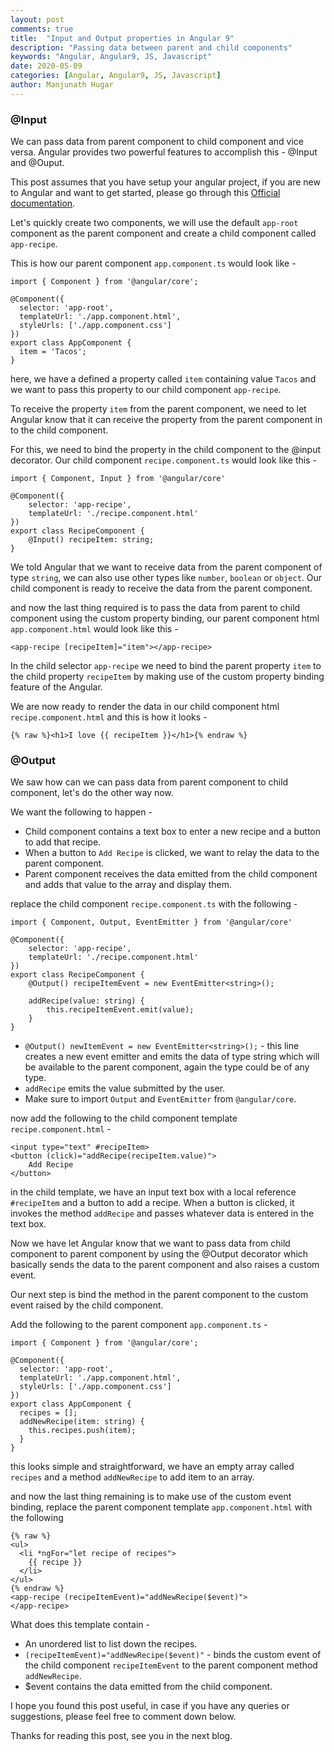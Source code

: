 ```yaml
---
layout: post
comments: true
title:  "Input and Output properties in Angular 9"
description: "Passing data between parent and child components"
keywords: "Angular, Angular9, JS, Javascript"
date: 2020-05-09
categories: [Angular, Angular9, JS, Javascript]
author: Manjunath Hugar
---
```



### @Input
We can pass data from parent component to child component and vice versa. Angular provides two powerful features to accomplish this - @Input and @Ouput.

This post assumes that you have setup your angular project, if you are new to Angular and want to get started, please go through this [Official documentation](https://angular.io/tutorial/toh-pt0).

Let's quickly create two components, we will use the default `app-root` component as the parent component and create a child component called `app-recipe`.

This is how our parent component `app.component.ts` would look like - 
```
import { Component } from '@angular/core';

@Component({
  selector: 'app-root',
  templateUrl: './app.component.html',
  styleUrls: ['./app.component.css']
})
export class AppComponent {
  item = 'Tacos';
}
```
here, we have a defined a property called `item` containing value `Tacos` and we want to pass this property to our child component `app-recipe`.

To receive the property `item` from the parent component, we need to let Angular know that it can receive the property from the parent component in to the child component.

For this, we need to bind the property in the child component to the @input decorator.
Our child component `recipe.component.ts` would look like this - 
```
import { Component, Input } from '@angular/core'

@Component({
    selector: 'app-recipe',
    templateUrl: './recipe.component.html'
})
export class RecipeComponent {
    @Input() recipeItem: string;
}
```
We told Angular that we want to receive data from the parent component of type `string`, we can also use other types like `number`, `boolean` or `object`.
Our child component is ready to receive the data from the parent component.

and now the last thing required is to pass the data from parent to child component using the custom property binding, our parent component html `app.component.html` would look like this - 
```
<app-recipe [recipeItem]="item"></app-recipe>
```
In the child selector `app-recipe` we need to bind the parent property `item` to the child property `recipeItem` by making use of the custom property binding feature of the Angular.

We are now ready to render the data in our child component html `recipe.component.html` and this is how it looks - 

```
{% raw %}<h1>I love {{ recipeItem }}</h1>{% endraw %}
```

### @Output

We saw how can we can pass data from parent component to child component, let's do the other way now.

We want the following to happen - 
- Child component contains a text box to enter a new recipe and a button to add that recipe.
- When a button to `Add Recipe` is clicked, we want to relay the data to the parent component.
- Parent component receives the data emitted from the child component and adds that value to the array and display them.

replace the child component `recipe.component.ts` with the following - 
```
import { Component, Output, EventEmitter } from '@angular/core'

@Component({
    selector: 'app-recipe',
    templateUrl: './recipe.component.html'
})
export class RecipeComponent {
    @Output() recipeItemEvent = new EventEmitter<string>();

    addRecipe(value: string) {
        this.recipeItemEvent.emit(value);
    }
}
```

- `@Output() newItemEvent = new EventEmitter<string>();` - this line creates a new event emitter and emits the data of type string which will be available to the parent component, again the type could be of any type.
- `addRecipe` emits the value submitted by the user.
- Make sure to import `Output` and `EventEmitter` from `@angular/core`.

now add the following to the child component template `recipe.component.html` - 
```
<input type="text" #recipeItem>
<button (click)="addRecipe(recipeItem.value)">
    Add Recipe
</button>
```

in the child template, we have an input text box with a local reference `#recipeItem` and a button to add a recipe. When a button is clicked, it invokes the method `addRecipe` and passes whatever data is entered in the text box.

Now we have let Angular know that we want to pass data from child component to parent component by using the @Output decorator which basically sends the data to the parent component and also raises a custom event.

Our next step is bind the method in the parent component to the custom event raised by the child component.

Add the following to the parent component `app.component.ts` - 
```
import { Component } from '@angular/core';

@Component({
  selector: 'app-root',
  templateUrl: './app.component.html',
  styleUrls: ['./app.component.css']
})
export class AppComponent {
  recipes = [];
  addNewRecipe(item: string) {
    this.recipes.push(item);
  }
}
```
this looks simple and straightforward, we have an empty array called `recipes` and a method `addNewRecipe` to add item to an array.


and now the last thing remaining is to make use of the custom event binding, replace the parent component template `app.component.html` with the following

```
{% raw %}
<ul>
  <li *ngFor="let recipe of recipes">
    {{ recipe }}
  </li>
</ul>
{% endraw %}
<app-recipe (recipeItemEvent)="addNewRecipe($event)">
</app-recipe>
```

What does this template contain - 

- An unordered list to list down the recipes.
- `(recipeItemEvent)="addNewRecipe($event)"` - binds the custom event of the child component `recipeItemEvent` to the parent component method `addNewRecipe`.
- $event contains the data emitted from the child component.

I hope you found this post useful, in case if you have any queries or suggestions, please feel free to comment down below.

Thanks for reading this post, see you in the next blog.
















